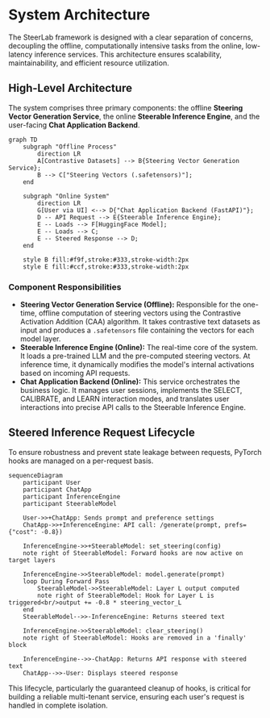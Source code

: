 # System Architecture

The SteerLab framework is designed with a clear separation of concerns, decoupling the offline, computationally intensive tasks from the online, low-latency inference services. This architecture ensures scalability, maintainability, and efficient resource utilization.

## High-Level Architecture

The system comprises three primary components: the offline **Steering Vector Generation Service**, the online **Steerable Inference Engine**, and the user-facing **Chat Application Backend**.

```mermaid
graph TD
    subgraph "Offline Process"
        direction LR
        A[Contrastive Datasets] --> B{Steering Vector Generation Service};
        B --> C["Steering Vectors (.safetensors)"];
    end

    subgraph "Online System"
        direction LR
        G[User via UI] <--> D{"Chat Application Backend (FastAPI)"};
        D -- API Request --> E{Steerable Inference Engine};
        E -- Loads --> F[HuggingFace Model];
        E -- Loads --> C;
        E -- Steered Response --> D;
    end

    style B fill:#f9f,stroke:#333,stroke-width:2px
    style E fill:#ccf,stroke:#333,stroke-width:2px
```

### Component Responsibilities

* **Steering Vector Generation Service (Offline):** Responsible for the one-time, offline computation of steering vectors using the Contrastive Activation Addition (CAA) algorithm. It takes contrastive text datasets as input and produces a `.safetensors` file containing the vectors for each model layer.
* **Steerable Inference Engine (Online):** The real-time core of the system. It loads a pre-trained LLM and the pre-computed steering vectors. At inference time, it dynamically modifies the model's internal activations based on incoming API requests.
* **Chat Application Backend (Online):** This service orchestrates the business logic. It manages user sessions, implements the SELECT, CALIBRATE, and LEARN interaction modes, and translates user interactions into precise API calls to the Steerable Inference Engine.

## Steered Inference Request Lifecycle

To ensure robustness and prevent state leakage between requests, PyTorch hooks are managed on a per-request basis.

```mermaid
sequenceDiagram
    participant User
    participant ChatApp
    participant InferenceEngine
    participant SteerableModel

    User->>+ChatApp: Sends prompt and preference settings
    ChatApp->>+InferenceEngine: API call: /generate(prompt, prefs={"cost": -0.8})
    
    InferenceEngine->>+SteerableModel: set_steering(config)
    note right of SteerableModel: Forward hooks are now active on target layers
    
    InferenceEngine->>SteerableModel: model.generate(prompt)
    loop During Forward Pass
        SteerableModel->>SteerableModel: Layer L output computed
        note right of SteerableModel: Hook for Layer L is triggered<br/>output += -0.8 * steering_vector_L
    end
    SteerableModel-->>-InferenceEngine: Returns steered text
    
    InferenceEngine->>SteerableModel: clear_steering()
    note right of SteerableModel: Hooks are removed in a 'finally' block
    
    InferenceEngine-->>-ChatApp: Returns API response with steered text
    ChatApp-->>-User: Displays steered response
```

This lifecycle, particularly the guaranteed cleanup of hooks, is critical for building a reliable multi-tenant service, ensuring each user's request is handled in complete isolation.
